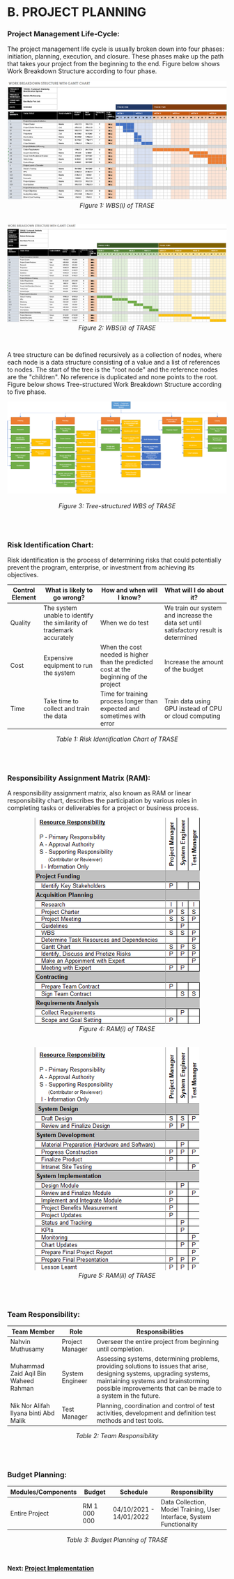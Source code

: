 # B. PROJECT PLANNING
### **Project Management Life-Cycle:**

The project management life cycle is usually broken down into four phases: initiation, planning, execution, and closure. These phases make up the path that takes your project from the beginning to the end. Figure below shows Work Breakdown Structure according to four phase.
<p align="center">
    <img src="https://github.com/Nahvin00/TRASE-Trademark-Similarity-Identification/blob/main/PMP/assets/11.png">
  <br> <em>Figure 1: WBS(i) of TRASE</em>
  <br><br><br>
  <img src="https://github.com/Nahvin00/TRASE-Trademark-Similarity-Identification/blob/main/PMP/assets/12.png">
  <br> <em>Figure 2: WBS(ii) of TRASE</em>
</p><br>

A tree structure can be defined recursively as a collection of nodes, where each node is a data structure consisting of a value and a list of references to nodes. The start of the tree is the "root node" and the reference nodes are the "children". No reference is duplicated and none points to the root. Figure below shows Tree-structured Work Breakdown Structure according to five phase.
<p align="center">
    <img src="https://github.com/Nahvin00/TRASE-Trademark-Similarity-Identification/blob/main/PMP/assets/13.png">
  <br><br> <em>Figure 3: Tree-structured WBS of TRASE</em>
</p><br><br>

### **Risk Identification Chart:**

Risk identification is the process of determining risks that could potentially prevent the program, enterprise, or investment from achieving its objectives.

Control Element	| What is likely to go wrong?	| How and when will I know?	| What will I do about it?
--- | --- | --- | ---
Quality	| The system unable to identify the similarity of trademark accurately | When we do test	| We train our system and increase the data set until satisfactory result is determined
Cost	| Expensive equipment to run the system	| When the cost needed is higher than the predicted cost at the beginning of the project	| Increase the amount of the budget
Time	| Take time to collect and train the data	| Time for training process longer than expected and sometimes with error	| Train data using GPU instead of CPU or cloud computing

<p align="center">
  <em>Table 1: Risk Identification Chart of TRASE</em>
</p><br><br>

### **Responsibility Assignment Matrix (RAM):**

A responsibility assignment matrix, also known as RAM or linear responsibility chart, describes the participation by various roles in completing tasks or deliverables for a project or business process.
<p align="center">
    <img src="https://github.com/Nahvin00/TRASE-Trademark-Similarity-Identification/blob/main/PMP/assets/20.png">
  <br> <em>Figure 4: RAM(i) of TRASE</em>
  <br><br><br>
  <img src="https://github.com/Nahvin00/TRASE-Trademark-Similarity-Identification/blob/main/PMP/assets/21.png">
  <br> <em>Figure 5: RAM(ii) of TRASE</em>
</p><br><br>

### **Team Responsibility:**

Team Member	| Role	| Responsibilities
--- | --- | ---
Nahvin Muthusamy	| Project Manager	| Overseer the entire project from beginning until completion.
Muhammad Zaid Aqil Bin Waheed Rahman	| System Engineer	| Assessing systems, determining problems, providing solutions to issues that arise, designing systems, upgrading systems, maintaining systems and brainstorming possible improvements that can be made to a system in the future.
Nik Nor Alifah Ilyana binti Abd Malik	| Test Manager	| Planning, coordination and control of test activities, development and definition test methods and test tools.

<p align="center">
  <em>Table 2: Team Responsibility</em>
</p><br><br>

### **Budget Planning:**

Modules/Components	| Budget	| Schedule	| Responsibility
--- | --- | --- | ---
Entire Project	| RM 1 000 000	| 04/10/2021 - 14/01/2022	| Data Collection, Model Training, User Interface, System Functionality

<p align="center">
  <em>Table 3: Budget Planning of TRASE</em>
</p>

<br><br>
**Next: [Project Implementation](https://github.com/Nahvin00/TRASE-Trademark-Similarity-Identification/edit/main/PMP/C_PROJECT_IMPLEMENTATION.md)**
